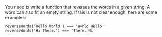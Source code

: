 You need to write a function that reverses the words in a given string. A word can also fit an empty string. If this is not clear enough, here are some examples:

```
reverseWords('Hello World') === 'World Hello'
reverseWords('Hi There.') === 'There. Hi'
```
